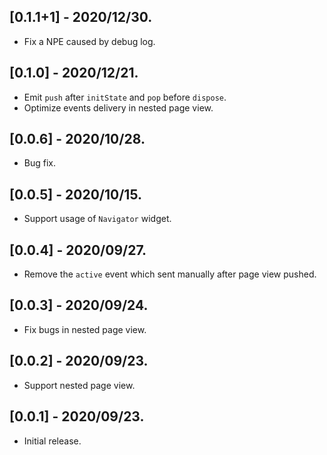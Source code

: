 ## [0.1.1+1] - 2020/12/30.

* Fix a NPE caused by debug log.

## [0.1.0] - 2020/12/21.

* Emit `push` after `initState` and `pop` before `dispose`.
* Optimize events delivery in nested page view.

## [0.0.6] - 2020/10/28.

* Bug fix.

## [0.0.5] - 2020/10/15.

* Support usage of `Navigator` widget.

## [0.0.4] - 2020/09/27.

* Remove the `active` event which sent manually after page view pushed.

## [0.0.3] - 2020/09/24.

* Fix bugs in nested page view.

## [0.0.2] - 2020/09/23.

* Support nested page view.

## [0.0.1] - 2020/09/23.

* Initial release.
